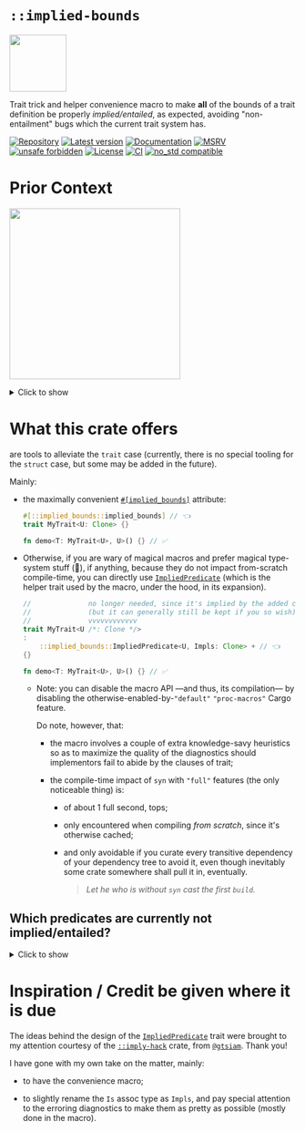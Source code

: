 # `::implied-bounds`

<img
    src="https://gist.github.com/user-attachments/assets/528cd8ea-f954-434c-a7f2-6147e82cc10b"
    height="100px"
/>


Trait trick and helper convenience macro to make **all** of the bounds of a trait definition be
properly _implied/entailed_, as expected, avoiding "non-entailment" bugs which the current trait
system has.

[![Repository](https://img.shields.io/badge/repository-GitHub-brightgreen.svg)](
https://github.com/danielhenrymantilla/implied-bounds.rs)
[![Latest version](https://img.shields.io/crates/v/implied-bounds.svg)](
https://crates.io/crates/implied-bounds)
[![Documentation](https://docs.rs/implied-bounds/badge.svg)](
https://docs.rs/implied-bounds)
[![MSRV](https://img.shields.io/badge/MSRV-1.79.0-white)](
https://gist.github.com/danielhenrymantilla/9b59de4db8e5f2467ed008b3c450527b)
[![unsafe forbidden](https://img.shields.io/badge/unsafe-forbidden-success.svg)](
https://github.com/rust-secure-code/safety-dance/)
[![License](https://img.shields.io/crates/l/implied-bounds.svg)](
https://github.com/danielhenrymantilla/implied-bounds.rs/blob/master/LICENSE-ZLIB)
[![CI](https://github.com/danielhenrymantilla/implied-bounds.rs/workflows/CI/badge.svg)](
https://github.com/danielhenrymantilla/implied-bounds.rs/actions)
[![no_std compatible](https://img.shields.io/badge/no__std-compatible-success.svg)](
https://github.com/rust-secure-code/safety-dance/)

<!-- Templated by `cargo-generate` using https://github.com/danielhenrymantilla/proc-macro-template -->

# Prior Context

<img
    src="https://gist.github.com/user-attachments/assets/0e3dc973-57e3-4fcd-9e21-a56e3dff8ffb"
    height="300px"
/>

<details class="custom"><summary><span class="summary-box"><span>Click to show</span></span></summary>

In Rust, when defining a `trait` or some helper type, such as a `struct`, certain bounds are
**not** _implied/entailed_, which is probably contrary to the user/human expectation, and thus,
surprising, unintuitive, and being honest, annoying, since it then requires the user of such `trait`
and `struct` to be repeating the bounds.

```rust ,compile_fail
struct Typical<T: Clone>(T);

fn demo<T>(_: Typical<T>) {} // Error, missing `T: Clone`…
```

  - Error message:

    <details class="custom"><summary><span class="summary-box"><span>Click to show</span></span></summary>

    ```rust ,ignore
    # /*
    error[E0277]: the trait bound `T: Clone` is not satisfied
     --> src/lib.rs:3:15
      |
    3 | fn demo<T>(_: Typical<T>) {}
      |               ^^^^^^^^^^ the trait `Clone` is not implemented for `T`
      |
    note: required by a bound in `Typical`
     --> src/lib.rs:1:19
      |
    1 | struct Typical<T: Clone>(T);
      |                   ^^^^^ required by this bound in `Typical`
    help: consider restricting type parameter `T` with trait `Clone`
      |
    3 | fn demo<T: std::clone::Clone>(_: Typical<T>) {}
      |          +++++++++++++++++++
    # */
    ```

    </details>

And likewise for a `trait`:

```rust ,compile_fail
trait MyTrait<U: Clone> {}

fn demo<T: MyTrait<U>, U>() {} // Error, missing `U: Clone`…
```

  - Error message:

    <details class="custom"><summary><span class="summary-box"><span>Click to show</span></span></summary>

    ```rust ,ignore
    # /*
    error[E0277]: the trait bound `U: Clone` is not satisfied
     --> src/lib.rs:3:12
      |
    3 | fn demo<T: MyTrait<U>, U>() {}
      |            ^^^^^^^^^^ the trait `Clone` is not implemented for `U`
      |
    note: required by a bound in `MyTrait`
     --> src/lib.rs:1:18
      |
    1 | trait MyTrait<U: Clone> {}
      |                  ^^^^^ required by this bound in `MyTrait`
    help: consider restricting type parameter `U` with trait `Clone`
      |
    3 | fn demo<T: MyTrait<U>, U: std::clone::Clone>() {}
      |                         +++++++++++++++++++
    # */
    ```

    </details>

Enter this crate.

</details>

# What this crate offers

are tools to alleviate the `trait` case (currently, there is no special tooling for the `struct`
case, but some may be added in the future).

Mainly:

  - the maximally convenient [`#[implied_bounds]`][`implied_bounds`] attribute:

    ```rust
    #[::implied_bounds::implied_bounds] // 👈
    trait MyTrait<U: Clone> {}

    fn demo<T: MyTrait<U>, U>() {} // ✅
    ```

  - Otherwise, if you are wary of magical macros and prefer magical type-system stuff (🤷), if
    anything, because they do not impact from-scratch compile-time, you can directly use
    [`ImpliedPredicate`] (which is the helper trait used by the macro, under the hood, in its
    expansion).

    ```rust
    //              no longer needed, since it's implied by the added clause
    //              (but it can generally still be kept if you so wish)
    //              vvvvvvvvvvvv
    trait MyTrait<U /*: Clone */>
    :
        ::implied_bounds::ImpliedPredicate<U, Impls: Clone> + // 👈
    {}

    fn demo<T: MyTrait<U>, U>() {} // ✅
    ```

      - Note: you can disable the macro API —and thus, its compilation— by disabling the
        otherwise-enabled-by-`"default"` `"proc-macros"` Cargo feature.

        Do note, however, that:

          - the macro involves a couple of extra knowledge-savy heuristics so as to maximize the
            quality of the diagnostics should implementors fail to abide by the clauses of trait;

          - the compile-time impact of `syn` with `"full"` features (the only noticeable thing) is:

              - of about 1 full second, tops;

              - only encountered when compiling _from scratch_, since it's otherwise cached;

              - and only avoidable if you curate every transitive dependency of your dependency tree
                to avoid it, even though inevitably some crate somewhere shall pull it in,
                eventually.

                > _Let he who is without `syn` cast the first `build`._


## Which predicates are currently not implied/entailed?

<details class="custom"><summary><span class="summary-box"><span>Click to show</span></span></summary>

  - Bounds on generic parameters:

    ```rust
    trait Example<U: Clone> {}
    ```

  - `where` clauses wherein the left hand side ("bounded type") of the predicate is neither
    `Self` nor a simple associated type:

    ```rust
    trait Example
    where
        Self : Sized, // entailed, since equivalent to `trait Example : Sized {`,
        Self::SimpleAssoc : Send, // entailed, since equivalent to `type SimpleAssoc : Send`

        // But none of the following clauses are entailed/implied:
        String : Into<Self>,
        for<'r> &'r Self : IntoIterator,
        Self::Gat<true> : Send,
    {
        type SimpleAssoc;

        type Gat<const IS_SEND: bool>;
    }
    ```

      - Note that that last `Self::Gat<true> : Send` clause can be rewritten as a `where` clause on
        the GAT itself:

        ```rust
        trait Example {
            type Gat<const IS_SEND: bool> where Self::Gat<true> : Send;
        }
        ```

        This is both equivalent to the other syntax, and not detected/handled by the
        [`#[implied_bounds]`][`implied_bounds`] attribute, so be aware you may need to hoist such
        clauses to the top-level/`trait`-level `where` clauses in order for the attribute to pick
        them up and make them correctly implied/entailed.

</details>

# Inspiration / Credit be given where it is due

The ideas behind the design of the [`ImpliedPredicate`] trait were brought to my attention courtesy
of the [`::imply-hack`](https://docs.rs/imply-hack/0.1.0) crate, from
[`@gtsiam`](https://github.com/gtsiam). Thank you!

I have gone with my own take on the matter, mainly:

  - to have the convenience macro;

  - to slightly rename the `Is` assoc type as `Impls`, and pay special attention to the
    erroring diagnostics to make them as pretty as possible (mostly done in the macro).

[`implied_bounds`]: https://docs.rs/implied-bounds/*/implied_bounds/attr.implied_bounds.html
[`ImpliedPredicate`]: https://docs.rs/implied-bounds/*/ImpliedPredicate/trait.ImpliedPredicate.html
